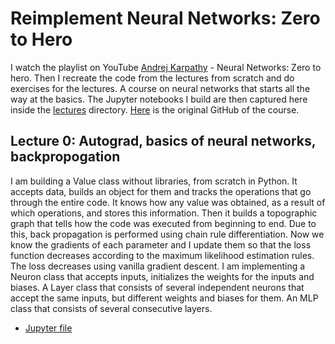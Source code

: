 # Reimplement Neural Networks: Zero to Hero
I watch the playlist on YouTube [Andrej Karpathy](https://www.youtube.com/@AndrejKarpathy) - Neural Networks: Zero to hero. Then I recreate the code from the lectures from scratch and do exercises for the lectures. A course on neural networks that starts all the way at the basics. The Jupyter notebooks I build are then captured here inside the [lectures](https://github.com/olegdavydovai/reimplement-nn-zero-to-hero/tree/main/lectures) directory. [Here](https://github.com/karpathy/nn-zero-to-hero?tab=readme-ov-file) is the original GitHub of the course.

## Lecture 0: Autograd, basics of neural networks, backpropogation
I am building a Value class without libraries, from scratch in Python. It accepts data, builds an object for them and tracks the operations that go through the entire code. It knows how any value was obtained, as a result of which operations, and stores this information. Then it builds a topographic graph that tells how the code was executed from beginning to end. Due to this, back propagation is performed using chain rule differentiation. Now we know the gradients of each parameter and I update them so that the loss function decreases according to the maximum likelihood estimation rules. The loss decreases using vanilla gradient descent. I am implementing a Neuron class that accepts inputs, initializes the weights for the inputs and biases. A Layer class that consists of several independent neurons that accept the same inputs, but different weights and biases for them. An MLP class that consists of several consecutive layers.
- [Jupyter file](https://github.com/olegdavydovai/reimplement-nn-zero-to-hero/blob/main/lectures/lecture_0_autograd(micrograd).ipynb)
